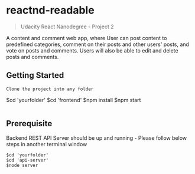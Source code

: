 # reactnd-readable
> Udacity React Nanodegree - Project 2 

A content and comment web app, where User can post content to predefined categories, comment on their posts and other users' posts, and vote on posts and comments. Users will also be able to edit and delete posts and comments.

## Getting Started
```
Clone the project into any folder
```
$cd 'yourfolder'
$cd 'frontend'
$npm install
$npm start
```
```
## Prerequisite
Backend REST API Server should be up and running - Please follow below steps in another terminal window

```
$cd 'yourfolder'
$cd 'api-server'
$node server
```